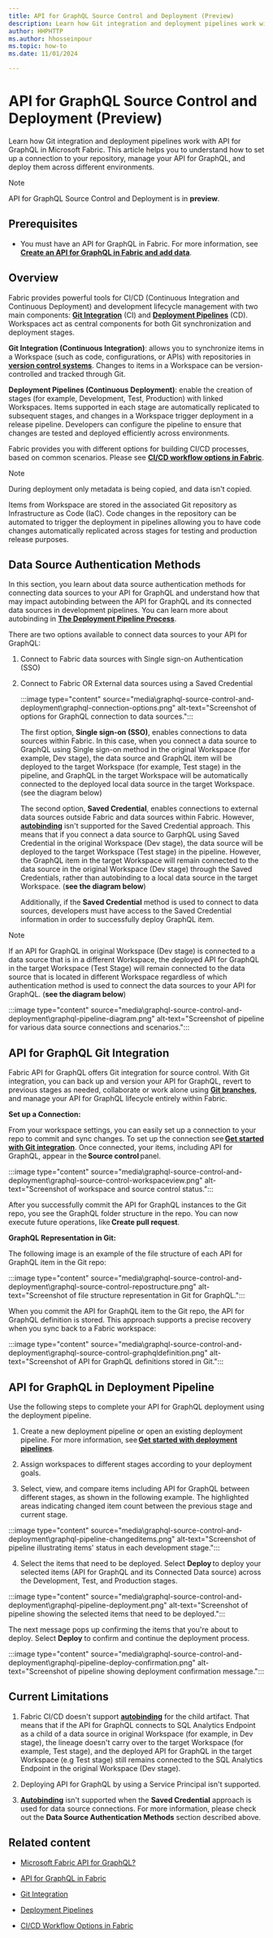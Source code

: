 ```yaml
---
title: API for GraphQL Source Control and Deployment (Preview)
description: Learn how Git integration and deployment pipelines work with API for GraphQL. 
author: HHPHTTP
ms.author: hhosseinpour
ms.topic: how-to 
ms.date: 11/01/2024

---
```

# API for GraphQL Source Control and Deployment (Preview)

Learn how Git integration and deployment pipelines work with API for GraphQL in Microsoft Fabric. This article helps you to understand how to set up a connection to your repository, manage your API for GraphQL, and deploy them across different environments.

> [!NOTE]
> API for GraphQL Source Control and Deployment is in **preview**.

## Prerequisites

* You must have an API for GraphQL in Fabric. For more information, see [**Create an API for GraphQL in Fabric and add data**](get-started-api-graphql.md).

## Overview

Fabric provides powerful tools for CI/CD (Continuous Integration and Continuous Deployment) and development lifecycle management with two main components: [**Git Integration**](..\cicd\git-integration\git-get-started.md) (CI) and [**Deployment Pipelines**](..\cicd\deployment-pipelines\get-started-with-deployment-pipelines.md) (CD). Workspaces act as central components for both Git synchronization and deployment stages.

**Git Integration (Continuous Integration)**: allows you to synchronize items in a Workspace (such as code, configurations, or APIs) with repositories in [**version control systems**](..\cicd\git-integration\intro-to-git-integration.md). Changes to items in a Workspace can be version-controlled and tracked through Git.

**Deployment Pipelines (Continuous Deployment)**: enable the creation of stages (for example, Development, Test, Production) with linked Workspaces. Items supported in each stage are automatically replicated to subsequent stages, and changes in a Workspace trigger deployment in a release pipeline. Developers can configure the pipeline to ensure that changes are tested and deployed efficiently across environments.  

Fabric provides you with different options for building CI/CD processes, based on common scenarios. Please see [**CI/CD workflow options in Fabric**](..\cicd\manage-deployment.md).  

> [!NOTE]
> During deployment only metadata is being copied, and data isn't copied.  

Items from Workspace are stored in the associated Git repository as Infrastructure as Code (IaC). Code changes in the repository can be automated to trigger the deployment in pipelines allowing you to have code changes automatically replicated across stages for testing and production release purposes.

## Data Source Authentication Methods

In this section, you learn about data source authentication methods for connecting data sources to your API for GraphQL and understand how that may impact autobinding between the API for GraphQL and its connected data sources in development pipelines. You can learn more about autobinding in [**The Deployment Pipeline Process**](..\cicd\deployment-pipelines\understand-the-deployment-process.md).  

There are two options available to connect data sources to your API for GraphQL:

1. Connect to Fabric data sources with Single sign-on Authentication (SSO)
2. Connect to Fabric OR External data sources using a Saved Credential  

    :::image type="content" source="media\graphql-source-control-and-deployment\graphql-connection-options.png" alt-text="Screenshot of options for GraphQL connection to data sources.":::

    The first option, **Single sign-on (SSO)**, enables connections to data sources within Fabric. In this case, when you connect a data source to GraphQL using Single sign-on method in the original Workspace (for example, Dev stage), the data source and GraphQL item will be deployed to the target Workspace (for example, Test stage) in the pipeline, and GraphQL in the target Workspace will be automatically connected to the deployed local data source in the target Workspace. (see the diagram below)

    The second option, **Saved Credential**, enables connections to external data sources outside Fabric and data sources within Fabric. However, [**autobinding**](..\cicd\deployment-pipelines\understand-the-deployment-process.md) isn't supported for the Saved Credential approach. This means that if you connect a data source to GarphQL using Saved Credential in the original Workspace (Dev stage), the data source will be deployed to the target Workspace (Test stage) in the pipeline. However, the GraphQL item in the target Workspace will remain connected to the data source in the original Workspace (Dev stage) through the Saved Credentials, rather than autobinding to a local data source in the target Workspace. (**see the diagram below**)

    Additionally, if the **Saved Credential** method is used to connect to data sources, developers must have access to the Saved Credential information in order to successfully deploy GraphQL item.  

> [!NOTE]
> If an API for GraphQL in original Workspace (Dev stage) is connected to a data source that is in a different Workspace, the deployed API for GraphQL in the target Workspace (Test Stage) will remain connected to the data source that is located in different Workspace regardless of which authentication method is used to connect the data sources to your API for GraphQL. (**see the diagram below**)

:::image type="content" source="media\graphql-source-control-and-deployment\graphql-pipeline-diagram.png" alt-text="Screenshot of pipeline for various data source connections and scenarios.":::

## API for GraphQL Git Integration

Fabric API for GraphQL offers Git integration for source control. With Git integration, you can back up and version your API for GraphQL, revert to previous stages as needed, collaborate or work alone using [**Git branches**](..\cicd\git-integration\manage-branches.md), and manage your API for GraphQL lifecycle entirely within Fabric.

**Set up a Connection:**

From your workspace settings, you can easily set up a connection to your repo to commit and sync changes. To set up the connection see [**Get started with Git integration**](..\cicd\git-integration\git-get-started.md). Once connected, your items, including API for GraphQL, appear in the **Source control** panel.

:::image type="content" source="media\graphql-source-control-and-deployment\graphql-source-control-workspaceview.png" alt-text="Screenshot of workspace and source control status.":::

After you successfully commit the API for GraphQL instances to the Git repo, you see the GraphQL folder structure in the repo. You can now execute future operations, like **Create pull request**.

**GraphQL Representation in Git:**

The following image is an example of the file structure of each API for GraphQL item in the Git repo:

:::image type="content" source="media\graphql-source-control-and-deployment\graphql-source-control-repostructure.png" alt-text="Screenshot of file structure representation in Git for GraphQL.":::

When you commit the API for GraphQL item to the Git repo, the API for GraphQL definition is stored. This approach supports a precise recovery when you sync back to a Fabric workspace:  

:::image type="content" source="media\graphql-source-control-and-deployment\graphql-source-control-graphqldefinition.png" alt-text="Screenshot of API for GraphQL definitions stored in Git.":::

## API for GraphQL in Deployment Pipeline

Use the following steps to complete your API for GraphQL deployment using the deployment pipeline.

1. Create a new deployment pipeline or open an existing deployment pipeline. For more information, see [**Get started with deployment pipelines**](..\cicd\deployment-pipelines\get-started-with-deployment-pipelines.md).

2. Assign workspaces to different stages according to your deployment goals.

3. Select, view, and compare items including API for GraphQL between different stages, as shown in the following example. The highlighted areas indicating changed item count between the previous stage and current stage.

:::image type="content" source="media\graphql-source-control-and-deployment\graphql-pipeline-changeditems.png" alt-text="Screenshot of pipeline illustrating items' status in each development stage.":::

4. Select the items that need to be deployed. Select **Deploy** to deploy your selected items (API for GraphQL and its Connected Data source) across the Development, Test, and Production stages.

:::image type="content" source="media\graphql-source-control-and-deployment\graphql-pipeline-deployment.png" alt-text="Screenshot of pipeline showing the selected items that need to be deployed.":::

The next message pops up confirming the items that you're about to deploy. Select **Deploy** to confirm and continue the deployment process.

:::image type="content" source="media\graphql-source-control-and-deployment\graphql-pipeline-deploy-confirmation.png" alt-text="Screenshot of pipeline showing deployment confirmation message.":::

## Current Limitations

1. Fabric CI/CD doesn't support [**autobinding**](..\cicd\deployment-pipelines\understand-the-deployment-process.md) for the child artifact. That means that if the API for GraphQL connects to SQL Analytics Endpoint as a child of a data source in original Workspace (for example, in Dev stage), the lineage doesn't carry over to the target Workspace (for example, Test stage), and the deployed API for GraphQL in the target Workspace (e.g Test stage) still remains connected to the SQL Analytics Endpoint in the original Workspace (Dev stage).

2. Deploying API for GraphQL by using a Service Principal isn't supported.  

3. [**Autobinding**](..\cicd\deployment-pipelines\understand-the-deployment-process.md) isn't supported when the **Saved Credential** approach is used for data source connections. For more information, please check out the **Data Source Authentication Methods** section described above.

## Related content

* [Microsoft Fabric API for GraphQL?](api-graphql-overview.md)

* [API for GraphQL in Fabric](get-started-api-graphql.md)

* [Git Integration](..\cicd\git-integration\git-get-started.md)

* [Deployment Pipelines](..\cicd\deployment-pipelines\intro-to-deployment-pipelines.md)

* [CI/CD Workflow Options in Fabric](..\cicd\manage-deployment.md)
